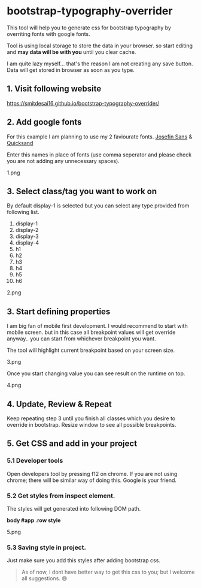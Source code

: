 # bootstrap-typography-overrider
This tool will help you to generate css for bootstrap typography by overriting fonts with google fonts.

Tool is using local storage to store the data in your browser. so start editing and **may data will be with you** until you clear cache.

I am quite lazy myself... that's the reason I am not creating any save button. Data will get stored in browser as soon as you type.

## 1. Visit following website
https://smitdesai16.github.io/bootstrap-typography-overrider/

## 2. Add google fonts
For this example I am planning to use my 2 faviourate fonts.
[Josefin Sans][Josefin Sans] & [Quicksand][Quicksand]

Enter this names in place of fonts (use comma seperator and please check you are not adding any unnecessary spaces).

1.png

## 3. Select class/tag you want to work on
By default display-1 is selected but you can select any type provided from following list.
1. display-1
1. display-2
1. display-3
1. display-4
1. h1
1. h2
1. h3
1. h4
1. h5
1. h6

2.png

## 3. Start defining properties
I am big fan of mobile first development. I would recommend to start with mobile screen. but in this case all breakpoint values will get override anyway.. you can start from whichever breakpoint you want.

The tool will highlight current breakpoint based on your screen size.

3.png

Once you start changing value you can see result on the runtime on top.

4.png

## 4. Update, Review & Repeat

Keep repeating step 3 until you finish all classes which you desire to override in bootstrap. Resize window to see all possible breakpoints.

## 5. Get CSS and add in your project
### 5.1 Developer tools
Open developers tool by pressing f12 on chrome. If you are not using chrome; there will be similar way of doing this. Google is your friend.

### 5.2 Get styles from inspect element.
The styles will get generated into following DOM path.

**body #app .row style**

5.png

### 5.3 Saving style in project.
Just make sure you add this styles after adding bootstrap css.


> As of now, I dont have better way to get this css to you; but I welcome all suggestions. :smile:

[Josefin Sans]: https://fonts.google.com/specimen/Josefin+Sans "Josefin Sans"
[Quicksand]: https://fonts.google.com/specimen/Quicksand "Quicksand"

